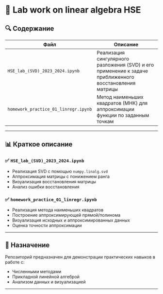 # 📘 Lab work on linear algebra HSE


## 🔍 Содержание

| Файл | Описание |
|------|----------|
| `HSE_lab_(SVD)_2023_2024.ipynb` | Реализация сингулярного разложения (SVD) и его применение к задаче приближенного восстановления матрицы |
| `homework_practice_01_linregr.ipynb` | Метод наименьших квадратов (МНК) для аппроксимации функции по заданным точкам |

---

## 📊 Краткое описание

### ✅ `HSE_lab_(SVD)_2023_2024.ipynb`

- Реализация SVD с помощью `numpy.linalg.svd`
- Аппроксимация матрицы с понижением ранга
- Визуализация восстановления матрицы
- Анализ ошибки восстановления

### ✅ `homework_practice_01_linregr.ipynb`

- Реализация метода наименьших квадратов
- Построение аппроксимирующей прямой/полинома
- Визуализация исходных и аппроксимированных данных
- Оценка точности аппроксимации

---

## 🧠 Назначение

Репозиторий предназначен для демонстрации практических навыков в работе с:
- Численными методами
- Прикладной линейной алгеброй
- Анализом данных и визуализацией

---
